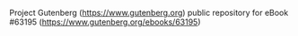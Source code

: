 Project Gutenberg (https://www.gutenberg.org) public repository for
eBook #63195 (https://www.gutenberg.org/ebooks/63195)
